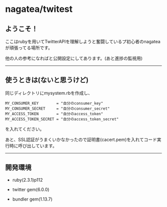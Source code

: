 # nagatea/twitest

## ようこそ！
ここはrubyを用いてTwitterAPIを理解しようと奮闘しているプ初心者のnagateaが頑張ってる場所です。

他の人の参考になればと公開設定にしてあります。(あと進捗の監視用)


----
## 使うときは(ないと思うけど)
同じディレクトリにmysystem.rbを作成し、

    MY_CONSUMER_KEY        = "自分のconsumer_key"
    MY_CONSUMER_SECRET     = "自分のconsumer_secret"
    MY_ACCESS_TOKEN        = "自分のaccess_token"
    MY_ACCESS_TOKEN_SECRET = "自分のaccess_token_secret" 

を入れてください。

あと、SSL認証がうまくいかなかったので証明書(cacert.pem)を入れてコード実行時に呼び出しています。

----
## 開発環境
- ruby(2.3.1)p112

- twitter gem(6.0.0)

- bundler gem(1.13.7)